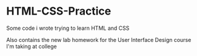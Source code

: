# HTML-CSS-Practice
Some code i wrote trying to learn HTML and CSS

Also contains the new lab homework for the User Interface Design course I'm taking at college
